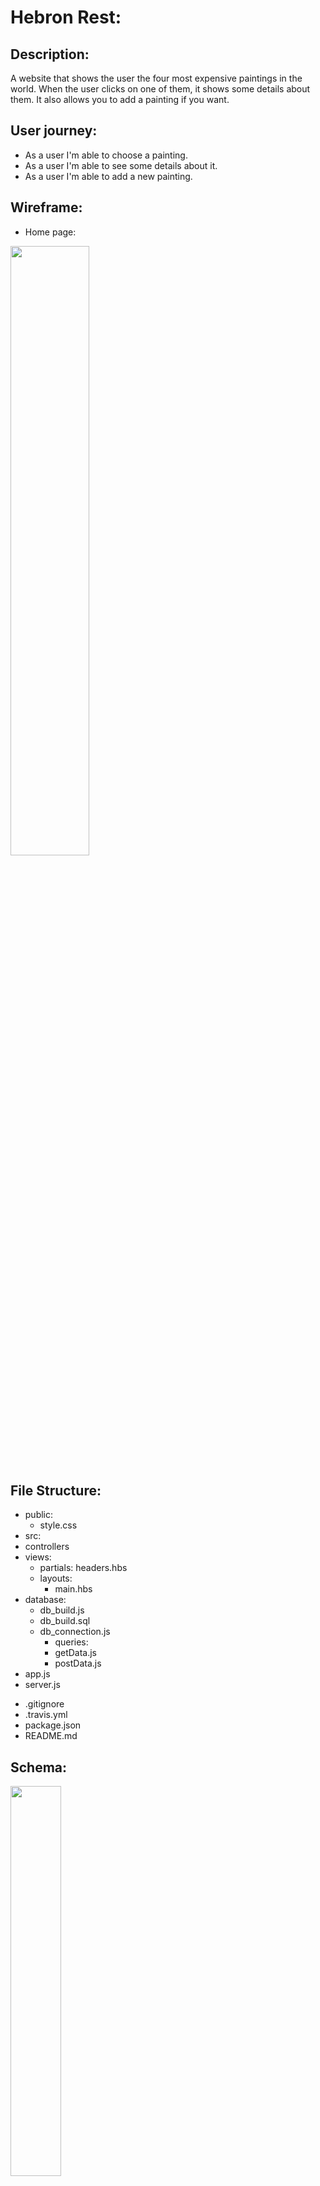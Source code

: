 # Hebron Rest:

## Description:

A website that shows the user the four most expensive paintings in the world.
When the user clicks on one of them, it shows some details about them. It also
allows you to add a painting if you want.

## User journey:

- As a user I'm able to choose a painting.
- As a user I'm able to see some details about it.
- As a user I'm able to add a new painting.

## Wireframe:

- Home page:

<img src = "https://user-images.githubusercontent.com/45894766/62537282-b5e7a200-b858-11e9-9004-adcb0bb896c0.png" width='50%' >

## File Structure:

- public:
  - style.css
- src:
- controllers
- views:
  - partials: headers.hbs
  - layouts:
    - main.hbs
- database:
  - db_build.js
  - db_build.sql
  - db_connection.js
    - queries:
    - getData.js
    - postData.js
- app.js
- server.js

* .gitignore
* .travis.yml
* package.json
* README.md

## Schema:

<img src='https://user-images.githubusercontent.com/47659847/62529890-34881380-b848-11e9-9c0a-d2fd3ffaa837.png' height='40%' width='40%'>

## Team:

- [Rawan](https://github.com/95rawan)
